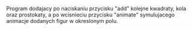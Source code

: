 Program dodajacy po naciskaniu przycisku "add" kolejne kwadraty, kola oraz prostokaty, a po wcisnieciu przycisku "animate" symulujacego animacje dodanych figur w okreslonym polu.
